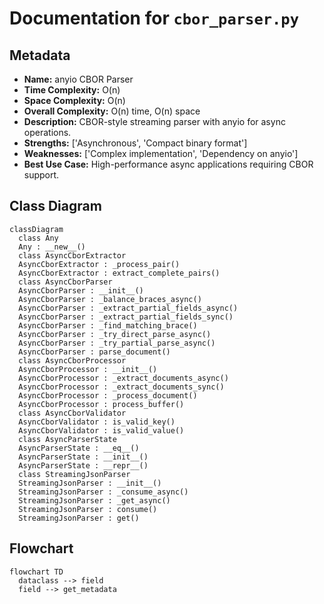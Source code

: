 # Documentation for `cbor_parser.py`

## Metadata
- **Name:** anyio CBOR Parser
- **Time Complexity:** O(n)
- **Space Complexity:** O(n)
- **Overall Complexity:** O(n) time, O(n) space
- **Description:** CBOR-style streaming parser with anyio for async operations.
- **Strengths:** ['Asynchronous', 'Compact binary format']
- **Weaknesses:** ['Complex implementation', 'Dependency on anyio']
- **Best Use Case:** High-performance async applications requiring CBOR support.

## Class Diagram
```mermaid
classDiagram
  class Any
  Any : __new__()
  class AsyncCborExtractor
  AsyncCborExtractor : _process_pair()
  AsyncCborExtractor : extract_complete_pairs()
  class AsyncCborParser
  AsyncCborParser : __init__()
  AsyncCborParser : _balance_braces_async()
  AsyncCborParser : _extract_partial_fields_async()
  AsyncCborParser : _extract_partial_fields_sync()
  AsyncCborParser : _find_matching_brace()
  AsyncCborParser : _try_direct_parse_async()
  AsyncCborParser : _try_partial_parse_async()
  AsyncCborParser : parse_document()
  class AsyncCborProcessor
  AsyncCborProcessor : __init__()
  AsyncCborProcessor : _extract_documents_async()
  AsyncCborProcessor : _extract_documents_sync()
  AsyncCborProcessor : _process_document()
  AsyncCborProcessor : process_buffer()
  class AsyncCborValidator
  AsyncCborValidator : is_valid_key()
  AsyncCborValidator : is_valid_value()
  class AsyncParserState
  AsyncParserState : __eq__()
  AsyncParserState : __init__()
  AsyncParserState : __repr__()
  class StreamingJsonParser
  StreamingJsonParser : __init__()
  StreamingJsonParser : _consume_async()
  StreamingJsonParser : _get_async()
  StreamingJsonParser : consume()
  StreamingJsonParser : get()

```

## Flowchart
```mermaid
flowchart TD
  dataclass --> field
  field --> get_metadata

```

